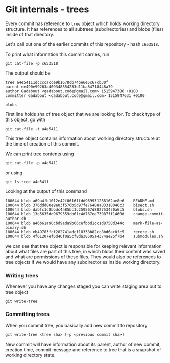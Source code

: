 # Git internals - trees

Every commit has reference to `tree` object which holds working directory structure. It has references to all subtrees (subdirectories) and blobs (files) inside of that directory.

Let's call out one of the earlier commits of this repository - hash `c653518`.

To print what information this commit carries, run

```
git cat-file -p c653518
```

The output should be 

```
tree a4e54111dccccacce9b1678cb74be6e5c67cb30f
parent ee490e99263a409348854233d11ba84718448a79
author Gadabout <gadabout.code@gmail.com> 1515947386 +0100
committer Gadabout <gadabout.code@gmail.com> 1515947631 +0100

blobs
```

First line holds sha of tree object that we are looking for. To check type of this object, go with

```
git cat-file -t a4e5411
```

This tree object contains information about working directory structure at the time of creation of this commit.

We can print tree contents using 

```
git cat-file -p a4e5411
```

or using 

```
git ls-tree a4e5411
```

Looking at the output of this command 

```
100644 blob a69a4fb1012e42f06161fdd969931288162ae8e6    README.md
100644 blob 376ddd80e9e03f576b5d97fe76488a83318046c3    bisect.sh
100644 blob dabfc1c8bbdc4a85bc1c259567d882753430a6c5    blobs.sh
100644 blob 13e5635dd9679359cb61c4d767ee73987ff1460d    change-commit-author.sh
100644 blob a46b61a90cbd9ada9b66cefbbd1cc1d8758d344c    mark-file-as-binary.sh
100644 blob eb49783fcf282741adcf18338b82cc8bd6ac0fc5    rerere.sh
100644 blob 4f61207ef6d46f0a5cf8da30505a4374ae25f7b4    submodules.sh
```

we can see that tree object is responsible for keeping relevant information about what files are part of this tree, in which blobs their content was saved and what are permissions of these files. They would also be references to tree objects if we would have any subdirectories inside working directory.


### Writing trees

Whenever you have any changes staged you can write staging area out to tree object

```
git write-tree
``` 

### Committing trees

When you commit tree, you basically add new commit to repository

```
git write-tree <tree sha> [-p <previous commit sha>]
```

New commit will have information about its parent, author of new commit, creation time, commit message and reference to tree that is a snapshot of working directory state.